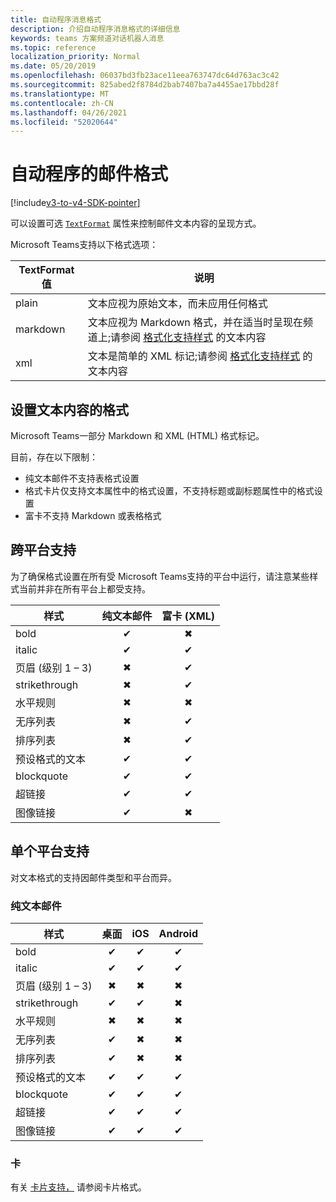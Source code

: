 ```yaml
---
title: 自动程序消息格式
description: 介绍自动程序消息格式的详细信息
keywords: teams 方案频道对话机器人消息
ms.topic: reference
localization_priority: Normal
ms.date: 05/20/2019
ms.openlocfilehash: 06037bd3fb23ace11eea763747dc64d763ac3c42
ms.sourcegitcommit: 825abed2f8784d2bab7407ba7a4455ae17bbd28f
ms.translationtype: MT
ms.contentlocale: zh-CN
ms.lasthandoff: 04/26/2021
ms.locfileid: "52020644"
---
```

# <a name="message-formatting-for-bots"></a>自动程序的邮件格式

[!include[v3-to-v4-SDK-pointer](~/includes/v3-to-v4-pointer-bots.md)]

可以设置可选 [`TextFormat`](/bot-framework/dotnet/bot-builder-dotnet-create-messages#customizing-a-message) 属性来控制邮件文本内容的呈现方式。

Microsoft Teams支持以下格式选项：

| TextFormat 值 | 说明 |
| --- | --- |
| plain | 文本应视为原始文本，而未应用任何格式 |
| markdown | 文本应视为 Markdown 格式，并在适当时呈现在频道上;请参阅 [格式化支持样式](#formatting-text-content) 的文本内容 |
| xml | 文本是简单的 XML 标记;请参阅 [格式化支持样式](#formatting-text-content) 的文本内容 |

## <a name="formatting-text-content"></a>设置文本内容的格式

Microsoft Teams一部分 Markdown 和 XML (HTML) 格式标记。

目前，存在以下限制：

* 纯文本邮件不支持表格式设置
* 格式卡片仅支持文本属性中的格式设置，不支持标题或副标题属性中的格式设置
* 富卡不支持 Markdown 或表格格式

## <a name="cross-platform-support"></a>跨平台支持

为了确保格式设置在所有受 Microsoft Teams支持的平台中运行，请注意某些样式当前并非在所有平台上都受支持。

| 样式                     | 纯文本邮件 | 富卡 (XML)  |
| ---                       | :---: | :---: |
| bold                      | ✔ | ✖ |
| italic                    | ✔ | ✔ |
| 页眉 (级别 1 &ndash; 3)  | ✖ | ✔ |
| strikethrough             | ✖ | ✔ |
| 水平规则           | ✖ | ✖ |
| 无序列表            | ✖ | ✔ |
| 排序列表              | ✖ | ✔ |
| 预设格式的文本         | ✔ | ✔ |
| blockquote                | ✔ | ✔ |
| 超链接                 | ✔ | ✔ |
| 图像链接                | ✔ | ✖ |

## <a name="support-by-individual-platform"></a>单个平台支持

对文本格式的支持因邮件类型和平台而异。

### <a name="text-only-messages"></a>纯文本邮件

| 样式                     | 桌面 | iOS | Android |
| ---                       | :---: | :---: | :---: |
| bold                      | ✔ | ✔ | ✔ |
| italic                    | ✔ | ✔ | ✔ |
| 页眉 (级别 1 &ndash; 3)  | ✖ | ✖ | ✖ |
| strikethrough             | ✔ | ✔ | ✖ |
| 水平规则           | ✖ | ✖ | ✖ |
| 无序列表            | ✔ | ✖ | ✖ |
| 排序列表              | ✔ | ✖ | ✖ |
| 预设格式的文本         | ✔ | ✔ | ✔ |
| blockquote                | ✔ | ✔ | ✔ |
| 超链接                 | ✔ | ✔ | ✔ |
| 图像链接                | ✔ | ✔ | ✔ |

### <a name="cards"></a>卡

有关 [卡片支持，](~/task-modules-and-cards/cards/cards-format.md) 请参阅卡片格式。
